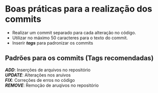 # Boas práticas para a realização dos commits

- Realizar um commit separado para cada alteração no código.
- Utilizar no máximo 50 caracteres para o texto do commit.
- Inserir ***tags*** para padronizar os commits   

## Padrões para os commits (Tags recomendadas)

***ADD***: Inserções de arquivos no repositório </br>
***UPDATE***: Alterações nos aruivos </br>
***FIX***: Correções de erros no código </br>
***REMOVE***: Remoção de aruqivos no repositório </br>